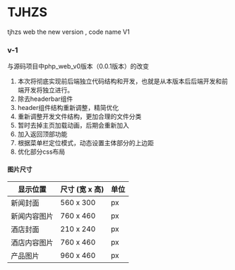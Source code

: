 # TJHZS

tjhzs web the new version , code name V1

### v-1

与源码项目中php_web_v0版本（0.0.1版本）的改变

1. 本次将彻底实现前后端独立代码结构和开发，也就是从本版本后后端开发和前端开发将独立进行。
2. 除去headerbar组件
3. header组件结构重新调整，精简优化
4. 重新调整开发文件结构，更加合理的文件分类
5. 暂时去掉主页加载动画，后期会重新加入
6. 加入返回顶部功能
7. 根据菜单栏定位模式，动态设置主体部分的上边距
8. 优化部分css布局


#### 图片尺寸

| 显示位置 | 尺寸 (宽 x 高) | 单位 |
| ------ | ------ | ------ |
| 新闻封面 | 560 x 300 | px |
| 新闻内容图片 | 760 x 460 | px |
| 酒店封面 | 210 x 240 | px |
| 酒店内容图片 | 760 x 460 | px |
| 产品图片 | 960 x 460 | px |


